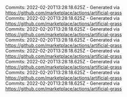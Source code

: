 Commits: 2022-02-20T13:28:18.625Z - Generated via https://github.com/marketplace/actions/artificial-grass
<br>
Commits: 2022-02-20T13:28:18.625Z - Generated via https://github.com/marketplace/actions/artificial-grass
<br>
Commits: 2022-02-20T13:28:18.625Z - Generated via https://github.com/marketplace/actions/artificial-grass
<br>
Commits: 2022-02-20T13:28:18.625Z - Generated via https://github.com/marketplace/actions/artificial-grass
<br>
Commits: 2022-02-20T13:28:18.625Z - Generated via https://github.com/marketplace/actions/artificial-grass
<br>
Commits: 2022-02-20T13:28:18.625Z - Generated via https://github.com/marketplace/actions/artificial-grass
<br>
Commits: 2022-02-20T13:28:18.625Z - Generated via https://github.com/marketplace/actions/artificial-grass
<br>
Commits: 2022-02-20T13:28:18.625Z - Generated via https://github.com/marketplace/actions/artificial-grass
<br>

